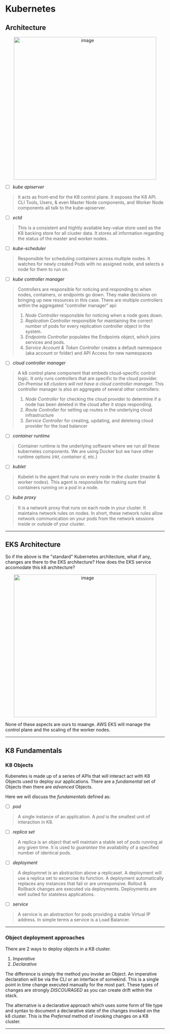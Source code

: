 # Kubernetes

## Architecture 

<p align="center">
<img width="450" alt="image" src="https://github.com/gabrrodriguez/deloitte_SRE_repo/assets/126508932/56736b17-7bea-4664-b843-03046cb8c34e">
</p>

- [ ] _kube apiserver_
> It acts as front-end for the K8 control plane. It exposes the K8 API. CLI Tools, Users, & even Master Node components, and Worker Node components all talk to the kube-apiserver. 

- [ ] _ectd_ 
> This is a consistent and hightly available key-value store used as the K8 backing store for all cluster data. It stores all information regarding the status of the master and worker nodes. 

- [ ] _kube-scheduler_
> Responsible for scheduling containers across multiple nodes. It watches for newly created Pods with no assigned node, and selects a node for them to run on. 

- [ ] _kube controller manager_ 
> Controllers are responsible for noticing and responding to when nodes, containers, or endpoints go down. They make decisions on bringing up new resources in this case. There are multiple controllers within the aggregated "controller manager" api: 
> 1. _Node Controller_ responsible for noticing when a node goes down. 
> 2. _Replication Controller_ responsible for maintaining the correct number of pods for every replication controller object in the system. 
> 3. _Endpoints Controller_ populates the Endpoints object, which joins services and pods. 
> 4. _Service Account & Token Controller_ creates a default namespace (aka account or folder) and API Access for new namespaces

- [ ] _cloud controller manager_ 
> A k8 control plane component that embeds cloud-specific control logic. It only runs controllers that are specific to the cloud provider. *On-Premise k8 clusters will not have a _cloud controller manager_.* This controller manager is also an aggregate of several other controllers: 
> 1. _Node Controller_ for checking the cloud provider to determine if a node has been deleted in the cloud after it stops responding. 
> 2. _Route Controller_ for setting up routes in the underlying cloud infrastructure
> 3. _Service Controller_ for creating, updating, and deleteing cloud provider for the load balancer

- [ ] _container runtime_
> Container runtime is the underlying software where we run all these kubernetes components. We are using Docker but we have other runtime options (_rkt_, _container d_, etc.)

- [ ] _kublet_
> Kubelet is the agent that runs on every node in the cluster (master & worker nodes). This agent is responsible for making sure that containers running on a pod in a node. 

- [ ] _kube proxy_
> It is a network proxy that runs on each node in your cluster. It maintains network rules on nodes. In short, these network rules allow network communication on your pods from the network sessions inside or outside of your cluster.

------

## EKS Architecture

So if the above is the "standard" Kubernetes architecture, what if any, changes are there to the EKS architecture? How does the EKS service accomodate this k8 architecture? 

<p align="center">
<img width="450" alt="image" src="https://github.com/gabrrodriguez/deloitte_SRE_repo/assets/126508932/ac3d8eaa-5568-46b5-8455-b17aa57a97c6">
</p>

None of these aspects are ours to maange. AWS EKS will manage the control plane and the scaling of the worker nodes. 

--------

## K8 Fundamentals

### K8 Objects

Kubenetes is made up of a series of APIs that will interact act with K8 Objects used to deploy our applications. There are a *fundamental* set of Objects then there are *advanced* Objects. 

Here we will discuss the *fundamentals* defined as: 
- [ ] _pod_
> A single instance of an application. A _pod_ is the smallest unit of interaction in K8. 
- [ ] _replica set_
> A replica is an object that will maintain a stable set of pods running at any given time. It is used to _guarantee_ the availability of a specified number of identical pods. 
- [ ] _deployment_
> A deploymnet is an abstraction above a replicaset. A deployment will use a replica set to excercise its function. A deployment automatically replaces any instances that fail or are unresponsive. Rollout & Rollback changes are executed via deployments. Deployments are well suited for stateless applications. 
- [ ] _service_
> A service is an abstraction for pods providing a stable Virtual IP address. In simple terms a service is a Load Balancer. 

---------

### Object deployment approaches

There are 2 ways to deploy objects in a K8 cluster. 
1. _Imperative_
2. _Declarative_

The difference is simply the method you invoke an Object. An imperative declaration will be via the CLI or an interface of somekind. This is a single point in time change executed manually for the most part. These types of changes are strongly *DISCOURAGED* as you can create drift within the stack. 

The alternative is a declarative approach which uses some form of file type and syntax to document a declarative state of the changes invoked on the k8 cluster. This is the *Preferred* method of invoking changes on a K8 cluster. 

---------



